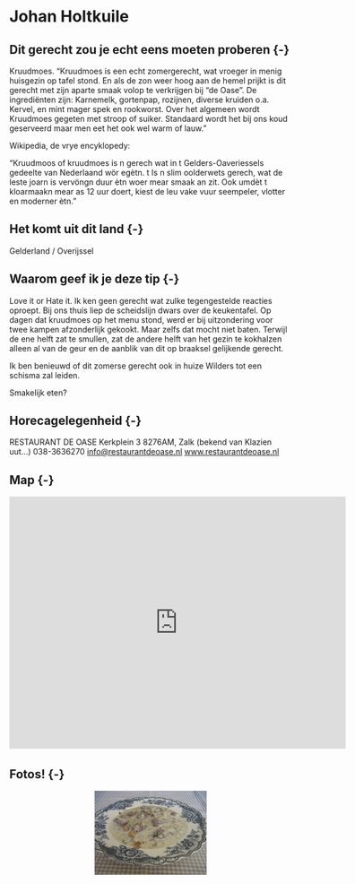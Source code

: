 # Johan Holtkuile







## Dit gerecht zou je echt eens moeten proberen {-} 

Kruudmoes. “Kruudmoes is een echt zomergerecht, wat vroeger in menig huisgezin op tafel stond. En als de zon weer hoog aan de hemel prijkt is dit gerecht met zijn aparte smaak volop te verkrijgen bij “de Oase”. De ingrediënten zijn: Karnemelk, gortenpap, rozijnen, diverse kruiden o.a. Kervel, en mint mager spek en rookworst. Over het algemeen wordt Kruudmoes gegeten met stroop of suiker. Standaard wordt het bij ons koud geserveerd maar men eet het ook wel warm of lauw.”





Wikipedia, de vrye encyklopedy:


“Kruudmoos of kruudmoes is n gerech wat in t Gelders-Oaveriessels gedeelte van Nederlaand wör egètn. t Is n slim oolderwets gerech, wat de leste joarn is vervöngn duur ètn woer mear smaak an zit. Ook umdèt t kloarmaakn mear as 12 uur doert, kiest de leu vake vuur seempeler, vlotter en moderner ètn.”

## Het komt uit dit land {-}

Gelderland / Overijssel

## Waarom geef ik je deze tip {-}

Love it or Hate it. Ik ken geen gerecht wat zulke tegengestelde reacties oproept. Bij ons thuis liep de scheidslijn dwars over de keukentafel. Op dagen dat kruudmoes op het menu stond, werd er bij uitzondering voor twee kampen afzonderlijk gekookt. Maar zelfs dat mocht niet baten. Terwijl de ene helft zat te smullen, zat de andere helft van het gezin te kokhalzen alleen al van de geur en de aanblik van dit op braaksel gelijkende gerecht. 


Ik ben benieuwd of dit zomerse gerecht ook in huize Wilders tot een schisma zal leiden.


Smakelijk eten?

## Horecagelegenheid {-}

RESTAURANT DE OASE Kerkplein 3 8276AM, Zalk (bekend van Klazien uut…) 038-3636270 info@restaurantdeoase.nl www.restaurantdeoase.nl

## Map {-}

<iframe src="https://www.google.com/maps/embed?pb=!1m18!1m12!1m3!1d2427.7265096194737!2d6.007940915134612!3d52.52028834396122!2m3!1f0!2f0!3f0!3m2!1i1024!2i768!4f13.1!3m3!1m2!1s0x47c7d845babe5ddd%3A0x3f99ee9bef35ef46!2sRestaurant%20De%20Oase!5e0!3m2!1snl!2snl!4v1661266511166!5m2!1snl!2snl" width="600" height="450" style="border:0;" allowfullscreen="" loading="lazy" referrerpolicy="no-referrer-when-downgrade"></iframe>

## Fotos! {-}

<img src="images/gerechten/Kruudmoes_Johan Holtkuile.jpg" width="200" style="display: block; margin: auto;" />
